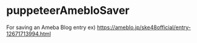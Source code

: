 # puppeteerAmebloSaver

For saving an Ameba Blog entry
ex) https://ameblo.jp/ske48official/entry-12671713994.html
